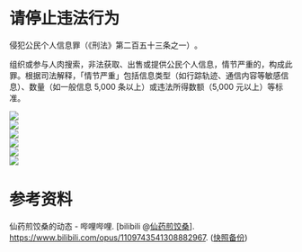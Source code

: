 # 请停止违法行为

侵犯公民个人信息罪（《刑法》第二百五十三条之一）‌。

组织或参与人肉搜索，非法获取、出售或提供公民个人信息，情节严重的，构成此罪。根据司法解释，「情节严重」包括信息类型（如行踪轨迹、通信内容等敏感信息）、数量（如一般信息 5,000 条以上）或违法所得数额（5,000 元以上）等标准。

![](https://raw.githubusercontent.com/bxx-114514/iming-blog/refs/heads/main/images/20250907/1.jpg)  
![](https://raw.githubusercontent.com/bxx-114514/iming-blog/refs/heads/main/images/20250907/2.jpg)  
![](https://raw.githubusercontent.com/bxx-114514/iming-blog/refs/heads/main/images/20250907/3.jpg)  
![](https://raw.githubusercontent.com/bxx-114514/iming-blog/refs/heads/main/images/20250907/4.jpg)  
![](https://raw.githubusercontent.com/bxx-114514/iming-blog/refs/heads/main/images/20250907/5.jpg)  
![](https://raw.githubusercontent.com/bxx-114514/iming-blog/refs/heads/main/images/20250907/6.jpg)

# 参考资料

仙药煎饺桑的动态 - 哔哩哔哩. [bilibili @[仙药煎饺桑](https://space.bilibili.com/355498282)]. https://www.bilibili.com/opus/1109743541308882967. ([快照备份](https://web.archive.org/web/20250907061802/https://www.bilibili.com/opus/1109743541308882967))
